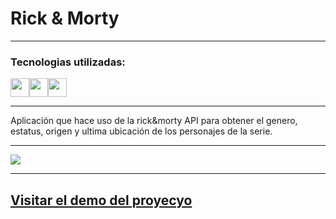 # Rick & Morty

--- 

### Tecnologias utilizadas:

<img src="https://cdn-icons-png.flaticon.com/512/174/174854.png" width='30px' ><img src="https://cdn-icons-png.flaticon.com/512/732/732190.png" width='30px' ><img src="https://cdn-icons-png.flaticon.com/512/5968/5968292.png" width='30px' >

--- 

Aplicación que hace uso de la rick&morty API para obtener el genero, estatus, origen y ultima ubicación de los personajes de la serie.

---

![](https://i.imgur.com/qX79uyz.png)

---

## [Visitar el demo del proyecyo](https://rick-morty-lvl0n3t6c-brycot.vercel.app/) 
